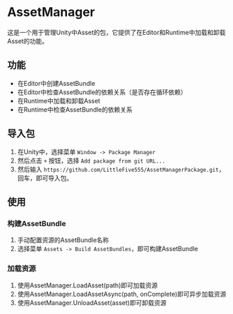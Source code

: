# AssetManager

这是一个用于管理Unity中Asset的包，它提供了在Editor和Runtime中加载和卸载Asset的功能。

## 功能

- 在Editor中创建AssetBundle
- 在Editor中检查AssetBundle的依赖关系（是否存在循环依赖）
- 在Runtime中加载和卸载Asset
- 在Runtime中检查AssetBundle的依赖关系

## 导入包

1. 在Unity中，选择菜单 `Window -> Package Manager`
2. 然后点击 `+` 按钮，选择 `Add package from git URL...`
3. 然后输入 `https://github.com/LittleFive555/AssetManagerPackage.git`，回车，即可导入包。

## 使用

### 构建AssetBundle
1. 手动配置资源的AssetBundle名称
2. 选择菜单 `Assets -> Build AssetBundles`，即可构建AssetBundle

### 加载资源
1. 使用AssetManager.LoadAsset<T>(path)即可加载资源
2. 使用AssetManager.LoadAssetAsync<T>(path, onComplete)即可异步加载资源
3. 使用AssetManager.UnloadAsset<T>(asset)即可卸载资源

